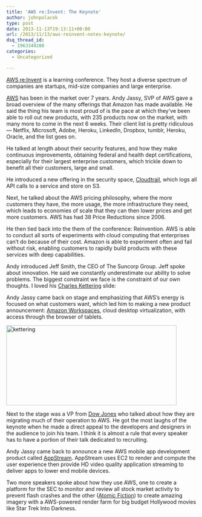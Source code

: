 ```yaml
---
title: 'AWS re:Invent: The Keynote'
author: johnpolacek
type: post
date: 2013-11-13T19:13:11+00:00
url: /2013/11/13/aws-reinvent-notes-keynote/
dsq_thread_id:
  - 1963349288
categories:
  - Uncategorized

---
```


[AWS re:Invent][1] is a learning conference. They host a diverse spectrum of companies are startups, mid-size companies and large enterprise.

[AWS][2] has been in the market over 7 years. Andy Jassy, SVP of AWS gave a broad overview of the many offerings that Amazon has made available. He said the thing his team is most proud of is the pace at which they’ve been able to roll out new products, with 235 products now on the market, with many more to come in the next 6 weeks. Their client list is pretty ridiculous — Netflix, Microsoft, Adobe, Heroku, LinkedIn, Dropbox, tumblr, Heroku, Oracle, and the list goes on.

He talked at length about their security features, and how they make continuous improvements, obtaining federal and health dept certifications, especially for their largest enterprise customers, which trickle down to benefit all their customers, large and small.

He introduced a new offering in the security space, [Cloudtrail][3], which logs all API calls to a service and store on S3.

Next, he talked about the AWS pricing philosophy, where the more customers they have, the more usage, the more infrastructure they need, which leads to economies of scale that they can then lower prices and get more customers. AWS has had 38 Price Reductions since 2006.

He then tied back into the them of the conference: Reinvention. AWS is able to conduct all sorts of experiments with cloud computing that enterprises can&#8217;t do because of their cost. Amazon is able to experiment often and fail without risk, enabling customers to rapidly build products with these services with deep capabilities.

Andy introduced Jeff Smith, the CEO of The Suncorp Group. Jeff spoke about innovation. He said we constantly underestimate our ability to solve problems. The biggest constraint we face is the constraint of our own thoughts. I loved his [Charles Kettering][4] slide:

Andy Jassy came back on stage and emphasizing that AWS’s energy is focused on what customers want, which led him to making a new product announcement: [Amazon Workspaces][5], cloud desktop virtualization, with access through the browser of tablets.

<img src="/img/blog/2013/11/kettering1.jpg" alt="kettering" width="450" height="211" class="alignnone size-full wp-image-1618" srcset="http://johnpolacek.com/wp-content/uploads/2013/11/kettering1.jpg 450w, http://johnpolacek.com/wp-content/uploads/2013/11/kettering1-300x140.jpg 300w" sizes="(max-width: 450px) 100vw, 450px" />

Next to the stage was a VP from [Dow Jones][6] who talked about how they are migrating much of their operation to AWS. He got the most laughs of the keynote when he made a direct appeal to the developers and designers in the audience to join his team. I think it is almost a rule that every speaker has to have a portion of their talk dedicated to recruiting.

Andy Jassy came back to announce a new AWS mobile app development product called [AppStream][7]. AppStream uses EC2 to render and compute the user experience then provide HD video quality application streaming to deliver apps to lower end mobile devices.

Two more speakers spoke about how they use AWS, one to create a platform for the SEC to monitor and review all stock market activity to prevent flash crashes and the other (<a href="http://atomicfiction.com" class="broken_link" rel="nofollow">Atomic Fiction</a>) to create amazing imagery with a AWS-powered render farm for big budget Hollywood movies like Star Trek Into Darkness.

 [1]: http://reinvent.awsevents.com
 [2]: http://aws.amazon.com
 [3]: http://aws.typepad.com/aws/2013/11/aws-cloudtrail-capture-aws-api-activity.html
 [4]: http://en.wikipedia.org/wiki/Charles_F._Kettering
 [5]: http://aws.amazon.com/workspaces/
 [6]: http://www.dowjones.com/
 [7]: http://aws.amazon.com/appstream/